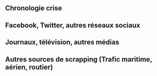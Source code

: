 Chronologie crise
-----------------

Facebook, Twitter, autres réseaux sociaux
-----------------------------------------

Journaux, télévision, autres médias
-----------------------------------

Autres sources de scrapping (Trafic maritime, aérien, routier)
--------------------------------------------------------------
